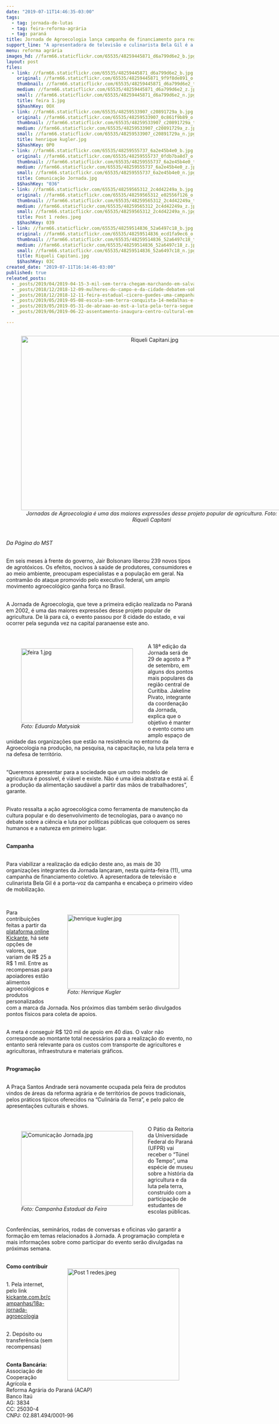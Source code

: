```yaml
---
date: "2019-07-11T14:46:35-03:00"
tags:
  - tag: jornada-de-lutas
  - tag: feira-reforma-agrária
  - tag: paraná
title: Jornada de Agroecologia lança campanha de financiamento para realizar 18ª edição
support_line: "A apresentadora de televisão e culinarista Bela Gil é a porta-voz da campanha e encabeça o primeiro vídeo de mobilização "
menu: reforma agrária
images_hd: //farm66.staticflickr.com/65535/48259445871_d6a799d6e2_b.jpg
layout: post
files:
  - link: //farm66.staticflickr.com/65535/48259445871_d6a799d6e2_b.jpg
    original: //farm66.staticflickr.com/65535/48259445871_9f9f8de891_o.jpg
    thumbnail: //farm66.staticflickr.com/65535/48259445871_d6a799d6e2_t.jpg
    medium: //farm66.staticflickr.com/65535/48259445871_d6a799d6e2_z.jpg
    small: //farm66.staticflickr.com/65535/48259445871_d6a799d6e2_n.jpg
    title: feira 1.jpg
    $$hashKey: 0OX
  - link: //farm66.staticflickr.com/65535/48259533907_c20891729a_b.jpg
    original: //farm66.staticflickr.com/65535/48259533907_0c861f9b89_o.jpg
    thumbnail: //farm66.staticflickr.com/65535/48259533907_c20891729a_t.jpg
    medium: //farm66.staticflickr.com/65535/48259533907_c20891729a_z.jpg
    small: //farm66.staticflickr.com/65535/48259533907_c20891729a_n.jpg
    title: henrique kugler.jpg
    $$hashKey: 0P0
  - link: //farm66.staticflickr.com/65535/48259555737_6a2e45b4e0_b.jpg
    original: //farm66.staticflickr.com/65535/48259555737_0fdb7ba8d7_o.jpg
    thumbnail: //farm66.staticflickr.com/65535/48259555737_6a2e45b4e0_t.jpg
    medium: //farm66.staticflickr.com/65535/48259555737_6a2e45b4e0_z.jpg
    small: //farm66.staticflickr.com/65535/48259555737_6a2e45b4e0_n.jpg
    title: Comunicação Jornada.jpg
    $$hashKey: "036"
  - link: //farm66.staticflickr.com/65535/48259565312_2c4d42249a_b.jpg
    original: //farm66.staticflickr.com/65535/48259565312_e02556f126_o.jpg
    thumbnail: //farm66.staticflickr.com/65535/48259565312_2c4d42249a_t.jpg
    medium: //farm66.staticflickr.com/65535/48259565312_2c4d42249a_z.jpg
    small: //farm66.staticflickr.com/65535/48259565312_2c4d42249a_n.jpg
    title: Post 1 redes.jpeg
    $$hashKey: 039
  - link: //farm66.staticflickr.com/65535/48259514836_52a6497c18_b.jpg
    original: //farm66.staticflickr.com/65535/48259514836_ecd1fa9ec6_o.jpg
    thumbnail: //farm66.staticflickr.com/65535/48259514836_52a6497c18_t.jpg
    medium: //farm66.staticflickr.com/65535/48259514836_52a6497c18_z.jpg
    small: //farm66.staticflickr.com/65535/48259514836_52a6497c18_n.jpg
    title: Riqueli Capitani.jpg
    $$hashKey: 03C
created_date: "2019-07-11T16:14:46-03:00"
published: true
releated_posts:
  - _posts/2019/04/2019-04-15-3-mil-sem-terra-chegam-marchando-em-salvador.md
  - _posts/2018/12/2018-12-09-mulheres-do-campo-e-da-cidade-debatem-soberania-alimentar-na-2o-feira-da-reforma-agraria-do-ms.md
  - _posts/2018/12/2018-12-11-feira-estadual-cicero-guedes-uma-campanha-pela-direto-a-alimentacao-e-pela-vida.md
  - _posts/2019/05/2019-05-08-escola-sem-terra-conquista-14-medalhas-e-3-trofeus-jogos-escolares.md
  - _posts/2019/05/2019-05-31-de-abraao-ao-mst-a-luta-pela-terra-segue.md
  - _posts/2019/06/2019-06-22-assentamento-inaugura-centro-cultural-em-comemoracao-de-20-anos.md

---
```

<div style="text-align:center">
<figure class="image" style="display:inline-block"><img alt="Riqueli Capitani.jpg" height="467" src="//farm66.staticflickr.com/65535/48259514836_52a6497c18_b.jpg" width="700" />
<figcaption><em>Jornadas de Agroecologia&nbsp;&eacute; uma das maiores express&otilde;es desse projeto popular de agricultura. Foto: Riqueli Capitani</em></figcaption>
</figure>
</div>

<p><br />
<em>Da P&aacute;gina do MST</em></p>

<p><br />
Em seis meses &agrave; frente do governo, Jair Bolsonaro liberou 239 novos tipos de agrot&oacute;xicos. Os efeitos, nocivos &agrave; sa&uacute;de de produtores, consumidores e ao meio ambiente, preocupam especialistas e a popula&ccedil;&atilde;o em geral. Na contram&atilde;o do ataque promovido pelo executivo federal, um amplo movimento agroecol&oacute;gico ganha for&ccedil;a no Brasil.</p>

<p><br />
A Jornada de Agroecologia, que teve a primeira edi&ccedil;&atilde;o realizada no Paran&aacute; em 2002, &eacute; uma das maiores express&otilde;es desse projeto popular de agricultura. De l&aacute; para c&aacute;, o evento passou por 8 cidade do estado, e vai ocorrer pela segunda vez na capital paranaense este ano.&nbsp;</p>

<p>&nbsp;</p>

<figure class="image" style="float:left"><img alt="feira 1.jpg" height="200" src="//farm66.staticflickr.com/65535/48259445871_d6a799d6e2_b.jpg" width="300" />
<figcaption><em>Foto: Eduardo Matysiak</em>&nbsp;&nbsp;</figcaption>
</figure>

<p>A 18&ordf; edi&ccedil;&atilde;o da Jornada ser&aacute; de 29 de agosto a 1&ordm; de setembro, em alguns dos pontos mais populares da regi&atilde;o central de Curitiba. Jakeline Pivato, integrante da coordena&ccedil;&atilde;o da Jornada, explica que o objetivo &eacute; manter o evento como um amplo espa&ccedil;o de unidade das organiza&ccedil;&otilde;es que est&atilde;o na resist&ecirc;ncia no entorno da Agroecologia na produ&ccedil;&atilde;o, na pesquisa, na capacita&ccedil;&atilde;o, na luta pela terra e na defesa de territ&oacute;rio.&nbsp;</p>

<p><br />
&ldquo;Queremos apresentar para a sociedade que um outro modelo de agricultura &eacute; poss&iacute;vel, &eacute; vi&aacute;vel e existe. N&atilde;o &eacute; uma ideia abstrata e est&aacute; a&iacute;. &Eacute; a produ&ccedil;&atilde;o da alimenta&ccedil;&atilde;o saud&aacute;vel a partir das m&atilde;os de trabalhadores&rdquo;, garante.&nbsp;</p>

<p><br />
Pivato ressalta a a&ccedil;&atilde;o agroecol&oacute;gica como ferramenta de manuten&ccedil;&atilde;o da cultura popular e do desenvolvimento de tecnologias, para o avan&ccedil;o no debate sobre a ci&ecirc;ncia e luta por pol&iacute;ticas p&uacute;blicas que coloquem os seres humanos e a natureza em primeiro lugar.&nbsp;</p>

<p><br />
<strong>Campanha</strong>&nbsp;</p>

<p><br />
Para viabilizar a realiza&ccedil;&atilde;o da edi&ccedil;&atilde;o deste ano, as mais de 30 organiza&ccedil;&otilde;es integrantes da Jornada lan&ccedil;aram, nesta quinta-feira (11), uma campanha de financiamento coletivo. A apresentadora de televis&atilde;o e culinarista Bela Gil &eacute; a porta-voz da campanha e encabe&ccedil;a o primeiro v&iacute;deo de mobiliza&ccedil;&atilde;o.&nbsp;</p>

<p>&nbsp;</p>

<figure class="image" style="float:right"><img alt="henrique kugler.jpg" height="199" src="//farm66.staticflickr.com/65535/48259533907_c20891729a_b.jpg" width="300" />
<figcaption><em>Foto: Henrique Kugler</em></figcaption>
</figure>

<p>Para contribui&ccedil;&otilde;es feitas a partir da <a href="http://kickante.com.br/campanhas/18a-jornada-agroecologia">plataforma online Kickante</a>, h&aacute; sete op&ccedil;&otilde;es de valores, que variam de R$ 25 a R$ 1 mil. Entre as recompensas para apoiadores est&atilde;o alimentos agroecol&oacute;gicos e produtos personalizados com a marca da Jornada. Nos pr&oacute;ximos dias tamb&eacute;m ser&atilde;o divulgados pontos f&iacute;sicos para coleta de apoios.&nbsp;&nbsp;</p>

<p><br />
A meta &eacute; conseguir R$ 120 mil de apoio em 40 dias. O valor n&atilde;o corresponde ao montante total necess&aacute;rios para a realiza&ccedil;&atilde;o do evento, no entanto ser&aacute; relevante para os custos com transporte de agricultores e agricultoras, infraestrutura e materiais gr&aacute;ficos.&nbsp;</p>

<p><br />
<strong>Programa&ccedil;&atilde;o&nbsp;</strong></p>

<p><br />
A Pra&ccedil;a Santos Andrade ser&aacute; novamente ocupada pela feira de produtos vindos de &aacute;reas da reforma agr&aacute;ria e de territ&oacute;rios de povos tradicionais, pelos pr&aacute;ticos t&iacute;picos oferecidos na &ldquo;Culin&aacute;ria da Terra&rdquo;, e pelo palco de apresenta&ccedil;&otilde;es culturais e shows.&nbsp;&nbsp;</p>

<p>&nbsp;</p>

<figure class="image" style="float:left"><img alt="Comunicação Jornada.jpg" height="200" src="//farm66.staticflickr.com/65535/48259555737_6a2e45b4e0_b.jpg" width="300" />
<figcaption><em>Foto: Campanha Estadual da Feira</em></figcaption>
</figure>

<p>O P&aacute;tio da Reitoria da Universidade Federal do Paran&aacute; (UFPR) vai receber o &ldquo;T&uacute;nel do Tempo&rdquo;, uma esp&eacute;cie de museu sobre a hist&oacute;ria da agricultura e da luta pela terra, constru&iacute;do com a participa&ccedil;&atilde;o de estudantes de escolas p&uacute;blicas.&nbsp;</p>

<p><br />
Confer&ecirc;ncias, semin&aacute;rios, rodas de conversas e oficinas v&atilde;o garantir a forma&ccedil;&atilde;o em temas relacionados &agrave; Jornada. A programa&ccedil;&atilde;o completa e mais informa&ccedil;&otilde;es sobre como participar do evento ser&atilde;o divulgadas na pr&oacute;ximas semana.&nbsp;<br />
&nbsp;</p>

<figure class="image" style="float:right"><img alt="Post 1 redes.jpeg" height="300" src="//farm66.staticflickr.com/65535/48259565312_2c4d42249a_b.jpg" width="300" />
<figcaption></figcaption>
</figure>

<p><strong>Como contribuir</strong></p>

<p><br />
1. Pela internet, pelo link <a href="http://kickante.com.br/campanhas/18a-jornada-agroecologia">kickante.com.br/campanhas/18a-jornada-agroecologia</a></p>

<p><br />
2. Dep&oacute;sito ou transfer&ecirc;ncia (sem recompensas)&nbsp;</p>

<p><br />
<strong>Conta Banc&aacute;ria:</strong><br />
Associa&ccedil;&atilde;o de Coopera&ccedil;&atilde;o Agr&iacute;cola e Reforma Agr&aacute;ria do Paran&aacute; (ACAP)<br />
Banco Ita&uacute;<br />
AG: 3834<br />
CC: 25030-4<br />
CNPJ: 02.881.494/0001-96</p>
